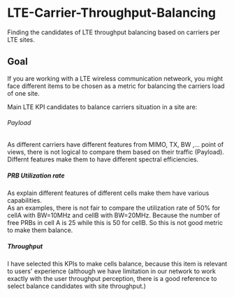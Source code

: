 # LTE-Carrier-Throughput-Balancing
Finding the candidates of LTE throughput balancing based on carriers per LTE sites.

## Goal
If you are working with a LTE wireless communication netweork, you might face different items to be chosen as a metric for balancing the carriers load of one site.

Main LTE KPI candidates to balance carriers situation in a site are:

###### Payload #####
As different carriers have different features from MIMO, TX, BW ,... point of views, there is not logical to compare them based on their traffic (Payload).<br />
Differnt features make them to have different spectral efficiencies. <br />

##### PRB Utilization rate #####
As explain different features of different cells make them have various capabilities.<br />
As an examples, there is not fair to compare the utilization rate of 50% for cellA with BW=10MHz and cellB with BW=20MHz.
Because the number of free PRBs in cell A is 25 while this is 50 for cellB. So this is not good metric to make them balance.<br />


##### Throughput #####
I have selected this KPIs to make cells balance, because this item is relevant to users' experience (although we have limitation in our network to work exactly with the user throughput perception, there is a good reference to select balance candidates with site throughput.)<br />
